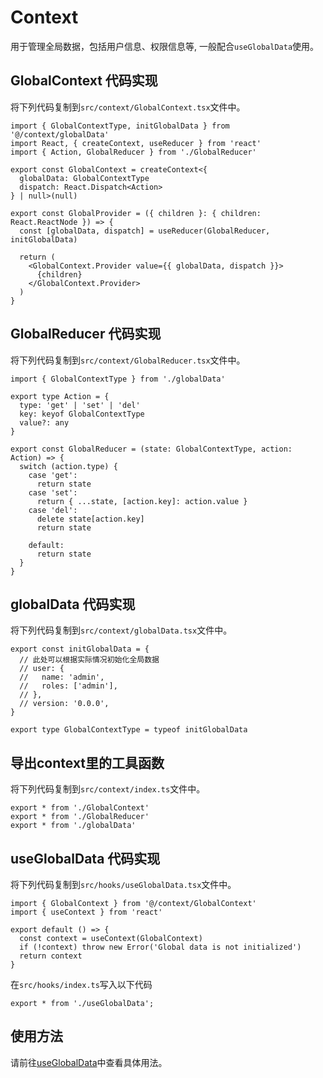 # Context
用于管理全局数据，包括用户信息、权限信息等, 一般配合`useGlobalData`使用。

## GlobalContext 代码实现
将下列代码复制到`src/context/GlobalContext.tsx`文件中。
```tsx
import { GlobalContextType, initGlobalData } from '@/context/globalData'
import React, { createContext, useReducer } from 'react'
import { Action, GlobalReducer } from './GlobalReducer'

export const GlobalContext = createContext<{
  globalData: GlobalContextType
  dispatch: React.Dispatch<Action>
} | null>(null)

export const GlobalProvider = ({ children }: { children: React.ReactNode }) => {
  const [globalData, dispatch] = useReducer(GlobalReducer, initGlobalData)

  return (
    <GlobalContext.Provider value={{ globalData, dispatch }}>
      {children}
    </GlobalContext.Provider>
  )
}

```

## GlobalReducer 代码实现
将下列代码复制到`src/context/GlobalReducer.tsx`文件中。
```tsx
import { GlobalContextType } from './globalData'

export type Action = {
  type: 'get' | 'set' | 'del'
  key: keyof GlobalContextType
  value?: any
}

export const GlobalReducer = (state: GlobalContextType, action: Action) => {
  switch (action.type) {
    case 'get':
      return state
    case 'set':
      return { ...state, [action.key]: action.value }
    case 'del':
      delete state[action.key]
      return state

    default:
      return state
  }
}

```

## globalData 代码实现
将下列代码复制到`src/context/globalData.tsx`文件中。
```tsx
export const initGlobalData = {
  // 此处可以根据实际情况初始化全局数据
  // user: {
  //   name: 'admin',
  //   roles: ['admin'],
  // },
  // version: '0.0.0',
}

export type GlobalContextType = typeof initGlobalData

```

## 导出context里的工具函数
将下列代码复制到`src/context/index.ts`文件中。
```tsx
export * from './GlobalContext'
export * from './GlobalReducer'
export * from './globalData'

```

## useGlobalData 代码实现
将下列代码复制到`src/hooks/useGlobalData.tsx`文件中。
```tsx
import { GlobalContext } from '@/context/GlobalContext'
import { useContext } from 'react'

export default () => {
  const context = useContext(GlobalContext)
  if (!context) throw new Error('Global data is not initialized')
  return context
}

```

在`src/hooks/index.ts`写入以下代码
```tsx
export * from './useGlobalData';
```

## 使用方法
请前往<a href='/ono-document/hooks/useGlobalData'>useGlobalData</a>中查看具体用法。